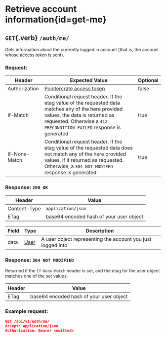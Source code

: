 <div class='panel fade js-scroll-anim' data-anim='fade'>

# Retrieve account information{id=get-me}

## `GET`{.verb} `/auth/me/`

Gets information about the currently logged in account (that is, the account whose access token is sent).

### Request:

| Header        | Expected Value                                                                                                                                                                                              | Optional |
| ------------- | ----------------------------------------------------------------------------------------------------------------------------------------------------------------------------------------------------------- | -------- |
| Authorization | [Pointercrate access token](/documentation/#access-tokens)                                                                                                                                                  | false    |
| If-Match      | Conditional request header. If the etag value of the requested data matches any of the here provided values, the data is returned as requested. Otherwise a `412 PRECONDITION FAILED` response is generated | true     |
| If-None-Match | Conditional request header. If the etag value of the requested data does not match any of the here provided values, if it returned as requested. Otherwise, a `304 NOT MODIFED` response is generated       | true     |  |

### Response: `200 OK`

| Header       | Value                                   |
| ------------ | --------------------------------------- |
| Content-Type | `application/json`                      |
| ETag         | base64 encoded hash of your user object |

| Field | Type                                 | Description                                                 |
| ----- | ------------------------------------ | ----------------------------------------------------------- |
| data  | [User](/documentation/objects/#user) | A user object representing the account you just logged into |

### Response: `304 NOT MODIFIED`

Returned if the `If-None-Match` header is set, and the etag for the user object matches one of the set values.

| Header | Value                                   |
| ------ | --------------------------------------- |
| ETag   | base64 encoded hash of your user object |

### Example request:

```json
GET /api/v1/auth/me/
Accept: application/json
Authorization: Bearer <omitted>
```

</div>

